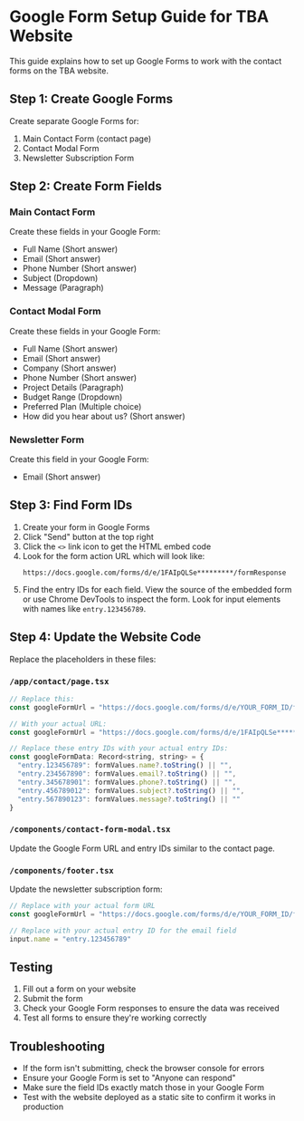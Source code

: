 # Google Form Setup Guide for TBA Website

This guide explains how to set up Google Forms to work with the contact forms on the TBA website.

## Step 1: Create Google Forms

Create separate Google Forms for:
1. Main Contact Form (contact page)
2. Contact Modal Form
3. Newsletter Subscription Form

## Step 2: Create Form Fields

### Main Contact Form
Create these fields in your Google Form:
- Full Name (Short answer)
- Email (Short answer)
- Phone Number (Short answer)
- Subject (Dropdown)
- Message (Paragraph)

### Contact Modal Form
Create these fields in your Google Form:
- Full Name (Short answer)
- Email (Short answer)
- Company (Short answer)
- Phone Number (Short answer)
- Project Details (Paragraph)
- Budget Range (Dropdown)
- Preferred Plan (Multiple choice)
- How did you hear about us? (Short answer)

### Newsletter Form
Create this field in your Google Form:
- Email (Short answer)

## Step 3: Find Form IDs

1. Create your form in Google Forms
2. Click "Send" button at the top right
3. Click the `<>` link icon to get the HTML embed code
4. Look for the form action URL which will look like:
   ```
   https://docs.google.com/forms/d/e/1FAIpQLSe*********/formResponse
   ```
5. Find the entry IDs for each field. View the source of the embedded form or use Chrome DevTools to inspect the form. Look for input elements with names like `entry.123456789`.

## Step 4: Update the Website Code

Replace the placeholders in these files:

### `/app/contact/page.tsx`
```javascript
// Replace this:
const googleFormUrl = "https://docs.google.com/forms/d/e/YOUR_FORM_ID/formResponse"

// With your actual URL:
const googleFormUrl = "https://docs.google.com/forms/d/e/1FAIpQLSe*********/formResponse"

// Replace these entry IDs with your actual entry IDs:
const googleFormData: Record<string, string> = {
  "entry.123456789": formValues.name?.toString() || "",
  "entry.234567890": formValues.email?.toString() || "",
  "entry.345678901": formValues.phone?.toString() || "",
  "entry.456789012": formValues.subject?.toString() || "",
  "entry.567890123": formValues.message?.toString() || ""
}
```

### `/components/contact-form-modal.tsx`
Update the Google Form URL and entry IDs similar to the contact page.

### `/components/footer.tsx`
Update the newsletter subscription form:
```javascript
// Replace with your actual form URL
const googleFormUrl = "https://docs.google.com/forms/d/e/YOUR_FORM_ID/formResponse"

// Replace with your actual entry ID for the email field
input.name = "entry.123456789"
```

## Testing

1. Fill out a form on your website
2. Submit the form
3. Check your Google Form responses to ensure the data was received
4. Test all forms to ensure they're working correctly

## Troubleshooting

- If the form isn't submitting, check the browser console for errors
- Ensure your Google Form is set to "Anyone can respond"
- Make sure the field IDs exactly match those in your Google Form
- Test with the website deployed as a static site to confirm it works in production